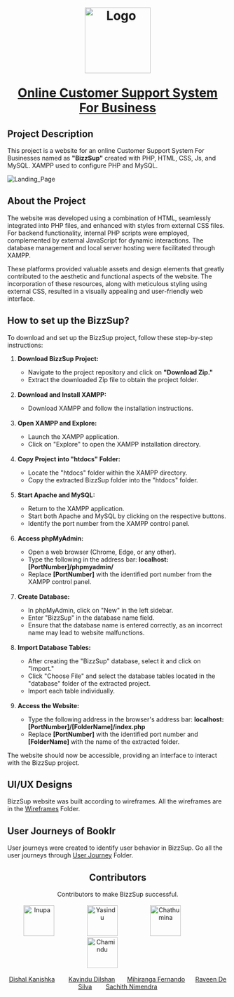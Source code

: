 <h1>
  <div align="center">
    <a href="https://github.com/inupaUdara/BizzSup">
      <img src="https://github.com/inupaUdara/BizzSup/blob/main/Site%20Images/BizzSupp.jpg"  alt="Logo" width = 150px height = 150px">
      <p align=center>Online Customer Support System For Business</p>
  </a>
</h1>

## Project Description
This project is a website for an online Customer Support System For Businesses named as <b>"BizzSup"</b>  created with PHP, HTML, CSS, Js, and MySQL. XAMPP used to configure PHP and MySQL.

<img  src="https://github.com/inupaUdara/BizzSup/blob/main/Site%20Images/landing%20page.png"  alt="Landing_Page">

## About the Project
The website was developed using a combination of HTML, seamlessly integrated into PHP files, and enhanced with styles from external CSS files. For backend functionality, internal PHP scripts were employed, complemented by external JavaScript for dynamic interactions. The database management and local server hosting were facilitated through XAMPP.

These platforms provided valuable assets and design elements that greatly contributed to the aesthetic and functional aspects of the website. The incorporation of these resources, along with meticulous styling using external CSS, resulted in a visually appealing and user-friendly web interface.

## How to set up the BizzSup?
To download and set up the BizzSup project, follow these step-by-step instructions:
<ol>
  <li><b>Download BizzSup Project:</b></li>
  <ul>
    <li>Navigate to the project repository and click on <b>"Download Zip."</b></li>
    <li>Extract the downloaded Zip file to obtain the project folder.</li>
  </ul><br>
  <li><b>Download and Install XAMPP:</b></li>
  <ul>
    <li>Download XAMPP and follow the installation instructions.</li>
  </ul><br>
  <li><b>Open XAMPP and Explore:</b></li>
  <ul>
    <li>Launch the XAMPP application.</li>
    <li>Click on "Explore" to open the XAMPP installation directory.</li>
  </ul><br>
  <li><b>Copy Project into "htdocs" Folder:</b></li>
  <ul>
    <li>Locate the "htdocs" folder within the XAMPP directory.</li>
    <li>Copy the extracted BizzSup folder into the "htdocs" folder.</li>
  </ul><br>
  <li><b>Start Apache and MySQL:</b></li>
  <ul>
    <li>Return to the XAMPP application.</li>
    <li>Start both Apache and MySQL by clicking on the respective buttons.</li>
    <li>Identify the port number from the XAMPP control panel.</li>
  </ul><br>
  <li><b>Access phpMyAdmin:</b></li>
  <ul>
    <li>Open a web browser (Chrome, Edge, or any other).</li>
    <li>Type the following in the address bar: <b>localhost:[PortNumber]/phpmyadmin/</b></li>
    <li>Replace <b>[PortNumber]</b> with the identified port number from the XAMPP control panel.</li>
  </ul><br>
  <li><b>Create Database:</b></li>
  <ul>
    <li>In phpMyAdmin, click on "New" in the left sidebar.</li>
    <li>Enter "BizzSup" in the database name field.</li>
    <li>Ensure that the database name is entered correctly, as an incorrect name may lead to website malfunctions.</li>
  </ul><br>
  <li><b>Import Database Tables:</b></li>
  <ul>
    <li>After creating the "BizzSup" database, select it and click on "Import."</li>
    <li>Click "Choose File" and select the database tables located in the "database" folder of the extracted project.</li>
    <li>Import each table individually.</li>
  </ul><br>
  <li><b>Access the Website:</b></li>
  <ul>
    <li>Type the following address in the browser's address bar: <b>localhost:[PortNumber]/[FolderName]/index.php</b></li>
    <li>Replace <b>[PortNumber]</b> with the identified port number and <b>[FolderName]</b> with the name of the extracted folder.</li>
  </ul>
</ol>
The website should now be accessible, providing an interface to interact with the BizzSup project.

## UI/UX Designs 
BizzSup website was built according to wireframes. All the wireframes are in the <a href="images/ReadMe/Wireframes">Wireframes</a> Folder.

## User Journeys of Booklr
User journeys were created to identify user behavior in BizzSup. Go all the user journeys through <a href="images/ReadMe/User Journey">User Journey</a> Folder.
<div  align="center">

## Contributors
Contributors to make BizzSup successful.<br><br>
<a href="https://www.linkedin.com/in/inupa-udara-02444728a/"><img src="https://avatars.githubusercontent.com/u/127815279?v=4" alt="Inupa" title="Inupa" width="70" height="70"/></a>
&nbsp;&nbsp;&nbsp;&nbsp;&nbsp;&nbsp;&nbsp;&nbsp;&nbsp;&nbsp;&nbsp;&nbsp;&nbsp;&nbsp;&nbsp;&nbsp;&nbsp;
<a href="https://www.linkedin.com/in/yasindu-balasooriya-56138a229/"><img src="https://avatars.githubusercontent.com/u/124476484?v=4" alt="Yasindu" title="Yasindu" width="70" height="70"/></a>
&nbsp;&nbsp;&nbsp;&nbsp;&nbsp;&nbsp;&nbsp;&nbsp;&nbsp;&nbsp;&nbsp;&nbsp;&nbsp;&nbsp;&nbsp;&nbsp;&nbsp;
<a href="https://www.linkedin.com/in/chathumina-rwindushan-452057242/"><img src="https://avatars.githubusercontent.com/u/142786337?v=4" alt="Chathumina" title="Chathumina" width="70" height="70"/></a>
&nbsp;&nbsp;&nbsp;&nbsp;&nbsp;&nbsp;&nbsp;&nbsp;&nbsp;&nbsp;&nbsp;&nbsp;&nbsp;&nbsp;&nbsp;&nbsp;&nbsp;
<a href="https://www.linkedin.com/in/raveen-de-silva-4a2804216/"><a href="https://www.linkedin.com/in/chamindu-wn-074815282/"><img src="https://avatars.githubusercontent.com/u/130142380?v=4" alt="Chamindu" title="Chamindu" width="70" height="70"/></a>
&nbsp;&nbsp;&nbsp;&nbsp;&nbsp;&nbsp;&nbsp;&nbsp;&nbsp;&nbsp;&nbsp;&nbsp;&nbsp;&nbsp;&nbsp;&nbsp;&nbsp;
<!--<a href="https://www.linkedin.com/in/sachith-nimendra-018828258/"><img src="images/ReadMe/Members/sn-modified.png" alt="Sachith" title="Sachith" width="70" height="70"/></a>&nbsp;&nbsp;&nbsp;-->

<a href="https://www.linkedin.com/in/dishal/">Dishal Kanishka</a>&nbsp;&nbsp;&nbsp;&nbsp;&nbsp;&nbsp;&nbsp;
<a href="https://www.linkedin.com/in/kavindudilshan84/">Kavindu Dilshan</a>&nbsp;&nbsp;&nbsp;&nbsp;&nbsp;&nbsp;
<a href="https://www.linkedin.com/in/mihiranga-fernando-10608526a/">Mihiranga Fernando</a>&nbsp;&nbsp;&nbsp;&nbsp;&nbsp;
<a href="https://www.linkedin.com/in/raveen-de-silva-4a2804216/">Raveen De Silva</a>&nbsp;&nbsp;&nbsp;&nbsp;&nbsp;&nbsp;&nbsp;
<a href="https://www.linkedin.com/in/sachith-nimendra-018828258/">Sachith Nimendra</a>



